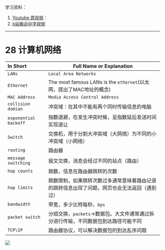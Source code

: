 学习资料：
1. [Youtube 原视频](https://www.youtube.com/playlist?list=PL8dPuuaLjXtNlUrzyH5r6jN9ulI)： 
2. [b站搬运中字视频](https://www.bilibili.com/video/BV1EW411u7th/?spm_id_from=333.337.search-card.all.click&vd_source=c57c36d9ae6e8a5b4aa47ed2ea11202f)

---
# 28 计算机网络
| In Short | Full Name or Explanation |
|:---|---|
|`LANs`|`Local Area Networks`| 
|`Ethernet`|The most famous LANs is the `ethernet`(以太网，提出了MAC地址的概念)| 
|`MAC Address`|`Media Access Control Address`|
|`collision domian`|冲突域：在其中不能有两个同时传输信息的电脑|
|`exponential backoff`|指数退避，在发生冲突时候，呈指数延后发送时间实现退让|
|`Switch`|交换机，用于分割大冲突域（大网络）为不同的小冲突域（小网络）|
|`routing`|路由器|
|`message switching`|报文交换，消息会经过不同的站点（路由）|
|`hop counts`|跳数，信息在路由器跳转的次数|
|`hop limits`|跳数限制，如果跳转次数过多通常意味着路由记录的跳转信息出现了问题，网页也会无法返回（遇到过）|
|`bandwidth`|带宽，多少比特每秒，`bps`|
|`packet switch`|分组交换，`packets`->数据包。大文件通常通过拆分进行传输，不同数据包到达路径可能不同|
|`TCP\IP`|路由器协议，可以解决数据包的到达乱序问题|
![](image-20240716203653458.png)

